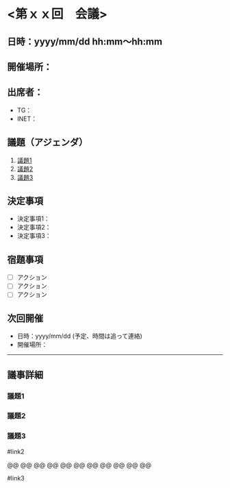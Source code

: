 # <第ｘｘ回　会議>
## 日時：yyyy/mm/dd hh:mm〜hh:mm
## 開催場所：
## 出席者：
- TG：
- INET：

## 議題（アジェンダ）
1. [議題1](#link1)
2. [議題2](#link2)
3. [議題3](#link3)

## 決定事項
- 決定事項1：
- 決定事項2：
- 決定事項3：

## 宿題事項
- [ ] アクション
- [ ] アクション
- [ ] アクション

## 次回開催
- 日時：yyyy/mm/dd (予定、時間は追って連絡)  
- 開催場所：
***
## 議事詳細
### <a name="link1"></a> 議題1  
### <a name="link2"></a> 議題2  
### <a name="link3"></a> 議題3  

#link2


@@
@@
@@
@@
@@
@@
@@
@@
@@
@@
@@






#link3


